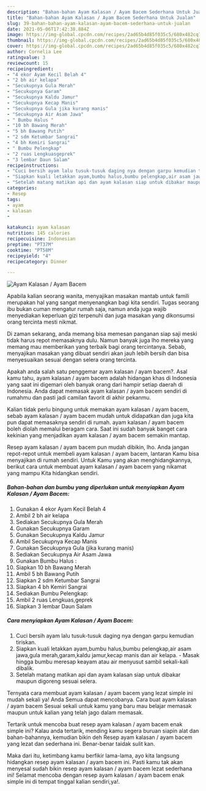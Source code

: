 ```yaml
---
description: "Bahan-bahan Ayam Kalasan / Ayam Bacem Sederhana Untuk Jualan"
title: "Bahan-bahan Ayam Kalasan / Ayam Bacem Sederhana Untuk Jualan"
slug: 39-bahan-bahan-ayam-kalasan-ayam-bacem-sederhana-untuk-jualan
date: 2021-05-06T17:42:38.884Z
image: https://img-global.cpcdn.com/recipes/2ad65b4d85f035c5/680x482cq70/ayam-kalasan-ayam-bacem-foto-resep-utama.jpg
thumbnail: https://img-global.cpcdn.com/recipes/2ad65b4d85f035c5/680x482cq70/ayam-kalasan-ayam-bacem-foto-resep-utama.jpg
cover: https://img-global.cpcdn.com/recipes/2ad65b4d85f035c5/680x482cq70/ayam-kalasan-ayam-bacem-foto-resep-utama.jpg
author: Cornelia Lee
ratingvalue: 3
reviewcount: 15
recipeingredient:
- "4 ekor Ayam Kecil Belah 4"
- "2 bh air kelapa"
- "Secukupnya Gula Merah"
- "Secukupnya Garam"
- "Secukupnya Kaldu Jamur"
- "Secukupnya Kecap Manis"
- "Secukupnya Gula jika kurang manis"
- "Secukupnya Air Asam Jawa"
- " Bumbu Halus "
- "10 bh Bawang Merah"
- "5 bh Bawang Putih"
- "2 sdm Ketumbar Sangrai"
- "4 bh Kemiri Sangrai"
- " Bumbu Pelengkap"
- "2 ruas Lengkuasgeprek"
- "3 lembar Daun Salam"
recipeinstructions:
- "Cuci bersih ayam lalu tusuk-tusuk daging nya dengan garpu kemudian tiriskan."
- "Siapkan kuali letakkan ayam,bumbu halus,bumbu pelengkap,air asam jawa,gula merah,garam,kaldu jamur,kecap manis dan air kelapa. Masak hingga bumbu meresap keayam atau air menyusut sambil sekali-kali dibalik."
- "Setelah matang matikan api dan ayam kalasan siap untuk dibakar maupun digoreng sesuai selera."
categories:
- Resep
tags:
- ayam
- kalasan
- 

katakunci: ayam kalasan  
nutrition: 145 calories
recipecuisine: Indonesian
preptime: "PT37M"
cooktime: "PT58M"
recipeyield: "4"
recipecategory: Dinner

---
```



![Ayam Kalasan / Ayam Bacem](https://img-global.cpcdn.com/recipes/2ad65b4d85f035c5/680x482cq70/ayam-kalasan-ayam-bacem-foto-resep-utama.jpg)

Apabila kalian seorang wanita, menyajikan masakan mantab untuk famili merupakan hal yang sangat menyenangkan bagi kita sendiri. Tugas seorang ibu bukan cuman mengatur rumah saja, namun anda juga wajib menyediakan keperluan gizi terpenuhi dan juga masakan yang dikonsumsi orang tercinta mesti nikmat.

Di zaman  sekarang, anda memang bisa memesan panganan siap saji meski tidak harus repot memasaknya dulu. Namun banyak juga lho mereka yang memang mau memberikan yang terbaik bagi orang tercintanya. Sebab, menyajikan masakan yang dibuat sendiri akan jauh lebih bersih dan bisa menyesuaikan sesuai dengan selera orang tercinta. 



Apakah anda salah satu penggemar ayam kalasan / ayam bacem?. Asal kamu tahu, ayam kalasan / ayam bacem adalah hidangan khas di Indonesia yang saat ini digemari oleh banyak orang dari hampir setiap daerah di Indonesia. Anda dapat memasak ayam kalasan / ayam bacem sendiri di rumahmu dan pasti jadi camilan favorit di akhir pekanmu.

Kalian tidak perlu bingung untuk memakan ayam kalasan / ayam bacem, sebab ayam kalasan / ayam bacem mudah untuk didapatkan dan juga kita pun dapat memasaknya sendiri di rumah. ayam kalasan / ayam bacem boleh diolah memalui beragam cara. Saat ini sudah banyak banget cara kekinian yang menjadikan ayam kalasan / ayam bacem semakin mantap.

Resep ayam kalasan / ayam bacem pun mudah dibikin, lho. Anda jangan repot-repot untuk membeli ayam kalasan / ayam bacem, lantaran Kamu bisa menyajikan di rumah sendiri. Untuk Kamu yang akan menghidangkannya, berikut cara untuk membuat ayam kalasan / ayam bacem yang nikamat yang mampu Kita hidangkan sendiri.

<!--inarticleads1-->

##### Bahan-bahan dan bumbu yang diperlukan untuk menyiapkan Ayam Kalasan / Ayam Bacem:

1. Gunakan 4 ekor Ayam Kecil Belah 4
1. Ambil 2 bh air kelapa
1. Sediakan Secukupnya Gula Merah
1. Gunakan Secukupnya Garam
1. Gunakan Secukupnya Kaldu Jamur
1. Ambil Secukupnya Kecap Manis
1. Gunakan Secukupnya Gula (jika kurang manis)
1. Sediakan Secukupnya Air Asam Jawa
1. Gunakan  Bumbu Halus :
1. Siapkan 10 bh Bawang Merah
1. Ambil 5 bh Bawang Putih
1. Siapkan 2 sdm Ketumbar Sangrai
1. Siapkan 4 bh Kemiri Sangrai
1. Sediakan  Bumbu Pelengkap:
1. Ambil 2 ruas Lengkuas,geprek
1. Siapkan 3 lembar Daun Salam




<!--inarticleads2-->

##### Cara menyiapkan Ayam Kalasan / Ayam Bacem:

1. Cuci bersih ayam lalu tusuk-tusuk daging nya dengan garpu kemudian tiriskan.
1. Siapkan kuali letakkan ayam,bumbu halus,bumbu pelengkap,air asam jawa,gula merah,garam,kaldu jamur,kecap manis dan air kelapa. - Masak hingga bumbu meresap keayam atau air menyusut sambil sekali-kali dibalik.
1. Setelah matang matikan api dan ayam kalasan siap untuk dibakar maupun digoreng sesuai selera.




Ternyata cara membuat ayam kalasan / ayam bacem yang lezat simple ini mudah sekali ya! Anda Semua dapat mencobanya. Cara buat ayam kalasan / ayam bacem Sesuai sekali untuk kamu yang baru mau belajar memasak maupun untuk kalian yang telah jago dalam memasak.

Tertarik untuk mencoba buat resep ayam kalasan / ayam bacem enak simple ini? Kalau anda tertarik, mending kamu segera buruan siapin alat dan bahan-bahannya, kemudian bikin deh Resep ayam kalasan / ayam bacem yang lezat dan sederhana ini. Benar-benar taidak sulit kan. 

Maka dari itu, ketimbang kamu berfikir lama-lama, ayo kita langsung hidangkan resep ayam kalasan / ayam bacem ini. Pasti kamu tak akan menyesal sudah bikin resep ayam kalasan / ayam bacem lezat sederhana ini! Selamat mencoba dengan resep ayam kalasan / ayam bacem enak simple ini di tempat tinggal kalian sendiri,ya!.

